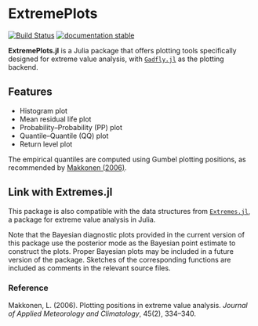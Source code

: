 # ExtremePlots

[![Build Status](https://github.com/JuliaExtremes/ExtremePlots.jl/actions/workflows/CI.yml/badge.svg?branch=main)](https://github.com/JuliaExtremes/ExtremePlots.jl/actions/workflows/CI.yml?query=branch%3Amain)
[![documentation stable](https://img.shields.io/badge/docs-latest-blue.svg)](https://JuliaExtremes.github.io/ExtremePlots.jl/dev/)

**ExtremePlots.jl** is a Julia package that offers plotting tools specifically designed for extreme value analysis, with [`Gadfly.jl`](https://github.com/GiovineItalia/Gadfly.jl/tree/master) as the plotting backend.

## Features
- Histogram plot  
- Mean residual life plot  
- Probability–Probability (PP) plot  
- Quantile–Quantile (QQ) plot  
- Return level plot  

The empirical quantiles are computed using Gumbel plotting positions, as recommended by [Makkonen (2006)](https://journals.ametsoc.org/jamc/article/45/2/334/12668/Plotting-Positions-in-Extreme-Value-Analysis).

## Link with Extremes.jl

This package is also compatible with the data structures from [`Extremes.jl`](https://github.com/jojal5/Extremes.jl), a package for extreme value analysis in Julia.

Note that the Bayesian diagnostic plots provided in the current version of this package use the posterior mode as the Bayesian point estimate to construct the plots. Proper Bayesian plots may be included in a future version of the package. Sketches of the corresponding functions are included as comments in the relevant source files.

### Reference
Makkonen, L. (2006). Plotting positions in extreme value analysis. *Journal of Applied Meteorology and Climatology*, 45(2), 334–340.
